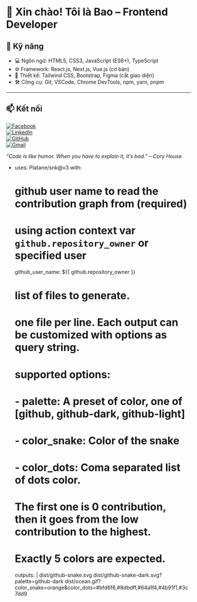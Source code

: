 # 👋 Xin chào! Tôi là Bao – Frontend Developer

## 🚀 Kỹ năng 

- 💻 Ngôn ngữ: HTML5, CSS3, JavaScript (ES6+), TypeScript
- ⚙️ Framework: React.js, Next.js, Vue.js (cơ bản)
- 🎨 Thiết kế: Tailwind CSS, Bootstrap, Figma (cắt giao diện)
- 🛠️ Công cụ: Git, VSCode, Chrome DevTools, npm, yarn, pnpm

---

## 📫 Kết nối

[![Facebook](https://img.shields.io/badge/Facebook-1877F2?style=flat-square&logo=facebook&logoColor=white)](https://www.facebook.com/bao.huynh.276909)  
[![LinkedIn](https://img.shields.io/badge/LinkedIn-0A66C2?style=flat-square&logo=linkedin&logoColor=white)](https://linkedin.com/in/baohuynh123)  
[![GitHub](https://img.shields.io/badge/GitHub-100000?style=flat-square&logo=github&logoColor=white)](ghttps://github.com/huynhbao123)  
[![Gmail](https://img.shields.io/badge/Gmail-D14836?style=flat-square&logo=gmail&logoColor=white)](mailto:baobbbb2@gmail.com)


_“Code is like humor. When you have to explain it, it’s bad.” – Cory House_




- uses: Platane/snk@v3
  with:
    # github user name to read the contribution graph from (**required**)
    # using action context var `github.repository_owner` or specified user
    github_user_name: ${{ github.repository_owner }}

    # list of files to generate.
    # one file per line. Each output can be customized with options as query string.
    #
    #  supported options:
    #  - palette:     A preset of color, one of [github, github-dark, github-light]
    #  - color_snake: Color of the snake
    #  - color_dots:  Coma separated list of dots color.
    #                 The first one is 0 contribution, then it goes from the low contribution to the highest.
    #                 Exactly 5 colors are expected.
    outputs: |
      dist/github-snake.svg
      dist/github-snake-dark.svg?palette=github-dark
      dist/ocean.gif?color_snake=orange&color_dots=#bfd6f6,#8dbdff,#64a1f4,#4b91f1,#3c7dd9
